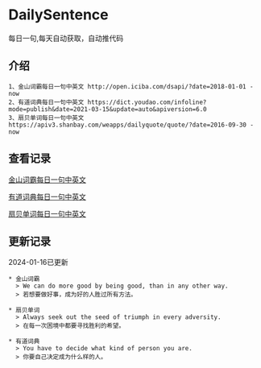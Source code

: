 # DailySentence

每日一句,每天自动获取，自动推代码

## 介绍

```
1、金山词霸每日一句中英文 http://open.iciba.com/dsapi/?date=2018-01-01 - now
2、有道词典每日一句中英文 https://dict.youdao.com/infoline?mode=publish&date=2021-03-15&update=auto&apiversion=6.0
3、扇贝单词每日一句中英文 https://apiv3.shanbay.com/weapps/dailyquote/quote/?date=2016-09-30 - now
```

## 查看记录

[金山词霸每日一句中英文](./data/iciba/)

[有道词典每日一句中英文](./data/youdao/)

[扇贝单词每日一句中英文](./data/shanbay/)

## 更新记录
2024-01-16已更新 
```
* 金山词霸
  > We can do more good by being good, than in any other way.
  > 若想要做好事，成为好的人胜过所有方法。

* 扇贝单词
  > Always seek out the seed of triumph in every adversity.
  > 在每一次困境中都要寻找胜利的希望。

* 有道词典
  > You have to decide what kind of person you are.
  > 你要自己决定成为什么样的人。

```
